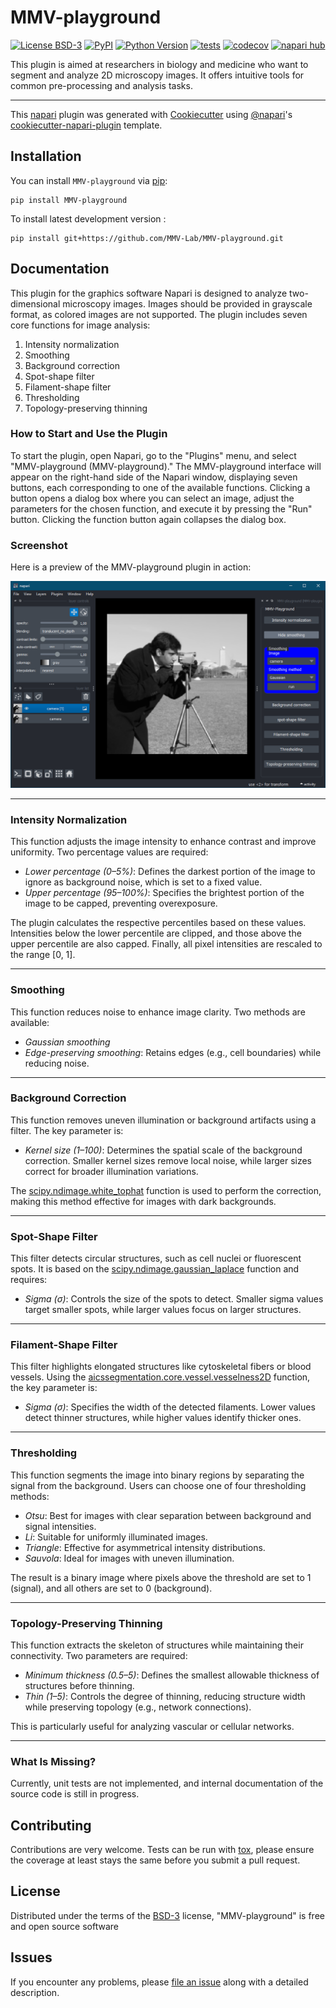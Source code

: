 # MMV-playground

[![License BSD-3](https://img.shields.io/pypi/l/MMV-playground.svg?color=green)](https://github.com/MMV-Lab/MMV-playground/raw/main/LICENSE)
[![PyPI](https://img.shields.io/pypi/v/MMV-playground.svg?color=green)](https://pypi.org/project/MMV-playground)
[![Python Version](https://img.shields.io/pypi/pyversions/MMV-playground.svg?color=green)](https://python.org)
[![tests](https://github.com/MMV-Lab/MMV-playground/workflows/tests/badge.svg)](https://github.com/MMV-Lab/MMV-playground/actions)
[![codecov](https://codecov.io/gh/MMV-Lab/MMV-playground/branch/main/graph/badge.svg)](https://codecov.io/gh/MMV-Lab/MMV-playground)
[![napari hub](https://img.shields.io/endpoint?url=https://api.napari-hub.org/shields/MMV-playground)](https://napari-hub.org/plugins/MMV-playground)

This plugin is aimed at researchers in biology and medicine who want to segment and analyze 2D microscopy images. It offers intuitive tools for common pre-processing and analysis tasks.

----------------------------------

This [napari] plugin was generated with [Cookiecutter] using [@napari]'s [cookiecutter-napari-plugin] template.

<!--
Don't miss the full getting started guide to set up your new package:
https://github.com/napari/cookiecutter-napari-plugin#getting-started

and review the napari docs for plugin developers:
https://napari.org/stable/plugins/index.html
-->

## Installation

You can install `MMV-playground` via [pip]:

    pip install MMV-playground

To install latest development version :

    pip install git+https://github.com/MMV-Lab/MMV-playground.git

## Documentation

This plugin for the graphics software Napari is designed to analyze two-dimensional microscopy images. Images should be provided in grayscale format, as colored images are not supported. The plugin includes seven core functions for image analysis:

1. Intensity normalization  
2. Smoothing  
3. Background correction  
4. Spot-shape filter  
5. Filament-shape filter  
6. Thresholding  
7. Topology-preserving thinning  

### **How to Start and Use the Plugin**

To start the plugin, open Napari, go to the "Plugins" menu, and select "MMV-playground (MMV-playground)." The MMV-playground interface will appear on the right-hand side of the Napari window, displaying seven buttons, each corresponding to one of the available functions. Clicking a button opens a dialog box where you can select an image, adjust the parameters for the chosen function, and execute it by pressing the "Run" button. Clicking the function button again collapses the dialog box.

### Screenshot

Here is a preview of the MMV-playground plugin in action:

![MMV-playground Plugin Screenshot](docs/images/plugin_screenshot.png)

---

### **Intensity Normalization**

This function adjusts the image intensity to enhance contrast and improve uniformity. Two percentage values are required:  
- *Lower percentage (0–5%)*: Defines the darkest portion of the image to ignore as background noise, which is set to a fixed value.  
- *Upper percentage (95–100%)*: Specifies the brightest portion of the image to be capped, preventing overexposure.  

The plugin calculates the respective percentiles based on these values. Intensities below the lower percentile are clipped, and those above the upper percentile are also capped. Finally, all pixel intensities are rescaled to the range [0, 1].

---

### **Smoothing**

This function reduces noise to enhance image clarity. Two methods are available:  
- *Gaussian smoothing*  
- *Edge-preserving smoothing*: Retains edges (e.g., cell boundaries) while reducing noise.  

---

### **Background Correction**

This function removes uneven illumination or background artifacts using a filter. The key parameter is:  
- *Kernel size (1–100)*: Determines the spatial scale of the background correction. Smaller kernel sizes remove local noise, while larger sizes correct for broader illumination variations.  

The [scipy.ndimage.white_tophat] function is used to perform the correction, making this method effective for images with dark backgrounds.

---

### **Spot-Shape Filter**

This filter detects circular structures, such as cell nuclei or fluorescent spots. It is based on the [scipy.ndimage.gaussian_laplace] function and requires:  
- *Sigma (σ)*: Controls the size of the spots to detect. Smaller sigma values target smaller spots, while larger values focus on larger structures.

---

### **Filament-Shape Filter**

This filter highlights elongated structures like cytoskeletal fibers or blood vessels. Using the [aicssegmentation.core.vessel.vesselness2D] function, the key parameter is:  
- *Sigma (σ)*: Specifies the width of the detected filaments. Lower values detect thinner structures, while higher values identify thicker ones.

---

### **Thresholding**

This function segments the image into binary regions by separating the signal from the background. Users can choose one of four thresholding methods:  
- *Otsu*: Best for images with clear separation between background and signal intensities.  
- *Li*: Suitable for uniformly illuminated images.  
- *Triangle*: Effective for asymmetrical intensity distributions.  
- *Sauvola*: Ideal for images with uneven illumination.  

The result is a binary image where pixels above the threshold are set to 1 (signal), and all others are set to 0 (background).

---

### **Topology-Preserving Thinning**

This function extracts the skeleton of structures while maintaining their connectivity. Two parameters are required:  
- *Minimum thickness (0.5–5)*: Defines the smallest allowable thickness of structures before thinning.  
- *Thin (1–5)*: Controls the degree of thinning, reducing structure width while preserving topology (e.g., network connections).  

This is particularly useful for analyzing vascular or cellular networks.

---

### **What Is Missing?**

Currently, unit tests are not implemented, and internal documentation of the source code is still in progress.

## Contributing

Contributions are very welcome. Tests can be run with [tox], please ensure
the coverage at least stays the same before you submit a pull request.

## License

Distributed under the terms of the [BSD-3] license,
"MMV-playground" is free and open source software

## Issues

If you encounter any problems, please [file an issue] along with a detailed description.

[napari]: https://github.com/napari/napari
[Cookiecutter]: https://github.com/audreyr/cookiecutter
[@napari]: https://github.com/napari
[MIT]: http://opensource.org/licenses/MIT
[BSD-3]: http://opensource.org/licenses/BSD-3-Clause
[GNU GPL v3.0]: http://www.gnu.org/licenses/gpl-3.0.txt
[GNU LGPL v3.0]: http://www.gnu.org/licenses/lgpl-3.0.txt
[Apache Software License 2.0]: http://www.apache.org/licenses/LICENSE-2.0
[Mozilla Public License 2.0]: https://www.mozilla.org/media/MPL/2.0/index.txt
[cookiecutter-napari-plugin]: https://github.com/napari/cookiecutter-napari-plugin

[file an issue]: https://github.com/MMV-Lab/MMV-playground/issues

[napari]: https://github.com/napari/napari
[tox]: https://tox.readthedocs.io/en/latest/
[pip]: https://pypi.org/project/pip/
[PyPI]: https://pypi.org/

[scipy.ndimage.gaussian_filter]: https://docs.scipy.org/doc/scipy/reference/generated/scipy.ndimage.gaussian_filter.html
[itk.GradientAnisotropicDiffusionImageFilter]: https://itk.org/Doxygen/html/classitk_1_1GradientAnisotropicDiffusionImageFilter.html
[scipy.ndimage.white_tophat]: https://docs.scipy.org/doc/scipy/reference/generated/scipy.ndimage.white_tophat.html
[scipy.ndimage.gaussian_laplace]: https://docs.scipy.org/doc/scipy/reference/generated/scipy.ndimage.gaussian_laplace.html
[aicssegmentation.core.vessel.vesselness2D]: https://allencell.github.io/aics-segmentation/aicssegmentation.core.html
